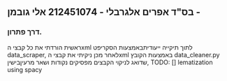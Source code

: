 בס"ד
אפרים אלגרבלי - 212451074
אלי גובמן - 
---

### דרך פתרון.
ראשית הורדתי את כל קבצי הxml לתוך תיקייה ייעודיתבאמצעות הסקריפט data_scraper, לאחר מכן ניקיתי את קבצי הxml באמצעות הקובץ data_cleaner.py שדואג לניקוי הקבצים מפסיקים נקודות ושאר מרעיןבישין,
TODO:
[] lematization using spacy